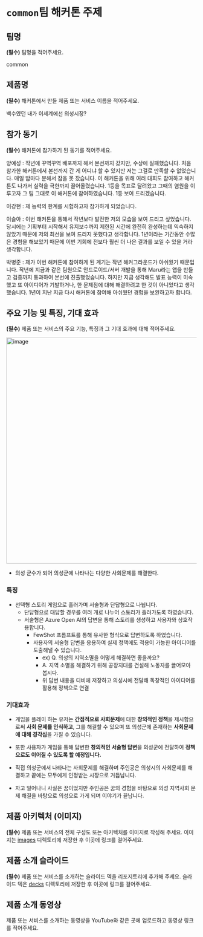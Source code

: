# `common`팀 해커톤 주제

## 팀명

**(필수)** 팀명을 적어주세요.

common


## 제품명

**(필수)** 해커톤에서 만들 제품 또는 서비스 이름을 적어주세요.

백수였던 내가 이세계에선 의성시장?


## 참가 동기

**(필수)** 해커톤에 참가하기 된 동기를 적어주세요.

양예성 : 작년에 꾸역꾸역 배포까지 해서 본선까지 갔지만, 수상에 실패했습니다. 처음 참가한 해커톤에서 본선까지 간 게 어디냐 할 수 있지만 저는 그걸로 만족할 수 없었습니다. 매일 밤마다 분해서 잠을 못 잤습니다. 이 해커톤을 위해 여러 대회도 참여하고 해커톤도 나가서 실력을 극한까지 끌어올렸습니다. 1등을 목표로 달려왔고 그때의 염원을 이루고자 그 팀 그대로 이 해커톤에 참여하였습니다. 1등 보여 드리겠습니다.

이강현 : 제 능력의 한계를 시험하고자 참가하게 되었습니다.

이슬아 : 이번 해커톤을 통해서 작년보다 발전한 저의 모습을 보여 드리고 싶었습니다. 당시에는 기획부터 시작해서 유지보수까지 제한된 시간에 완전히 완성하는데 익숙하지 않았기 때문에 저의 최선을 보여 드리지 못했다고 생각합니다. 1년이라는 기간동안 수많은 경험을 해보았기 때문에 이번 기회에 전보다 훨씬 더 나은 결과를 보일 수 있을 거라 생각합니다.

박병준 : 제가 이번 해커톤에 참여하게 된 계기는 작년 해커그라운드가 아쉬웠기 때문입니다.
작년에 지금과 같은 팀원으로 안드로이드/서버 개발을 통해 Maru라는 앱을 만들고 검증까지 통과하여 본선에 진출했었습니다. 하지만 지금 생각해도 발표 능력이 미숙했고 또 아이디어가 기발하거나, 한 문제점에 대해 해결하려고 한 것이 아니었다고 생각했습니다. 1년이 지난 지금 다시 해커톤에 참여해 아쉬웠던 경험을 보완하고자 합니다.

## 주요 기능 및 특징, 기대 효과

**(필수)** 제품 또는 서비스의 주요 기능, 특징과 그 기대 효과에 대해 적어주세요.

<img width="598" alt="image" src="https://github.com/user-attachments/assets/a83f6116-a90e-455a-ab90-5cbf601959a1">


- 의성 군수가 되어 의성군에 나타나는 다양한 사회문제를 해결한다.

### 특징

- 선택형 스토리 게임으로 흘러가며 서술형과 단답형으로 나뉩니다.
    - 단답형으로 대답할 경우를 여러 개로 나누어 스토리가 흘러가도록 하였습니다.
    - 서술형은 Azure Open AI의 답변을 통해 스토리를 생성하고 사용자와 상호작용합니다.
        - FewShot 프롬프트를 통해 유사한 형식으로 답변하도록 하였습니다.
        - 사용자의 서술형 답변을 응용하여 실제 정책에도 적용이 가능한 아이디어를 도출해낼 수 있습니다.
            - ex) Q. 의성의 지역소멸을 어떻게 해결하면 좋을까요?
            - A. 지역 소멸을 해결하기 위해 공장지대를 건설해 노동자를 끌어모아 봅시다.
            - 위 답변 내용을 디비에 저장하고 의성시에 전달해 독창적인 아이디어를 활용해 정책으로 연결

### 기대효과

- 게임을 플레이 하는 유저는 **간접적으로 사회문제**에 대한 **창의적인 정책**을 제시함으로써 **사회 문제를 인식하고**, 그를 해결할 수 있으며 또 의성군에 존재하는 **사회문제에 대해 경각심**을 가질 수 있습니다.
- 또한 사용자가 게임을 통해 답변한 **창의적인 서술형 답변**을 의성군에 전달하여 **정책으로도 이어질 수 있도록 할 예정입니다.**

- 직접 의성군에서 나타나는 사회문제를 해결하며 주인공은 의성시의 사회문제를 해결하고 끝에는 모두에게 인정받는 시장으로 거듭납니다.
- 자고 일어나니 사실은 꿈이었지만 주인공은 꿈의 경험을 바탕으로 의성 지역사회 문제 해결을 바탕으로 의성으로 가게 되며 이야기가 끝납니다.

## 제품 아키텍처 (이미지)

**(필수)** 제품 또는 서비스의 전체 구성도 또는 아키텍처를 이미지로 작성해 주세요. 이미지는 [images](./images) 디렉토리에 저장한 후 이곳에 링크를 걸어주세요.

## 제품 소개 슬라이드

**(필수)** 제품 또는 서비스를 소개하는 슬라이드 덱을 리포지토리에 추가해 주세요. 슬라이드 덱은 [decks](./decks) 디렉토리에 저장한 후 이곳에 링크를 걸어주세요.

## 제품 소개 동영상

제품 또는 서비스를 소개하는 동영상을 YouTube와 같은 곳에 업로드하고 동영상 링크를 적어주세요.
